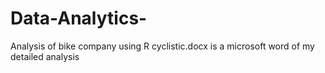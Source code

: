 # Data-Analytics-
Analysis of bike company using R 
cyclistic.docx is a  microsoft word of my detailed analysis
